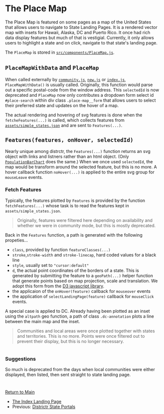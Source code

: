 # The Place Map

The Place Map is featured on some pages as a map of the United States
that allows users to navigate to State Landing Pages. It is a rendered
vector map with insets for Hawaii, Alaska, DC and Puerto Rico. It once
had rich data display features but much of that is vestigial. Currently,
it only allows users to highlight a state and on click, navigate to that
state's landing page. 

The `PlaceMap` is stored in [`src/components/PlaceMap.js`].

## `PlaceMapWithData` and `PlaceMap` 

When called externally by [`community.js`], [`new.js`] or [`index.js`],
`PlaceMapWithData()` is usually called. Originally, this function would
parse out a specific postal-code from the window address. This
`selectedId` is now deprecated and `PlaceMap` now only contributes a
dropdown form select id `#place-search` within div class
`.place-map__form` that allows users to select their preferred state and
updates on the hover of a map. 

The actual rendering and hovering of svg features is done when the
`fetcheFeatures(...)` is called, which collects features from
[`assets/simple_states.json`]  and are sent to `Features(...)`.

## `Features(features, onHover, selectedId)`

Nearly unique among distrctr, the `Features(...)` function returns an
svg object with links and listners rather than an html object.
(Only [`PopulationBarChart`] does the same.) When we once used
`selectedId`, the map would be transform around the selected feature,
but this is no more. A hover callback function `noHover(...)` is applied
to the entire svg group for `mouseLeave` events. 

### Fetch Features

Typically, the features plotted by `Features` is provided by the
function `fetchFeatures(...)` whose task is to read the features kept in
`assets/simple_states.json`.

> Originally, features were filtered here depending on availability and
whether we were in community mode, but this is mostly deprecated. 

Back in the `Features` function, a path is generated with the following
propeties...
- `class`, provided by function `featureClasses(...)`
- `stroke`,`stroke-width` and `stroke-linecap`, hard coded values for a
black line
- `style`, usually set to `"cursor:default"`
- `d`, the actual point coordinates of the borders of a state. This is
generated by submitting the feature to a `geoPath(...)` helper function
that generate points based on map projection, scale and translation. We
adopt this form from the [D3 javascript library].
- the applicaion of the `onHover(feature)` callback for `mouseover`
events
- the application of `selectLandingPage(feature)` callback for
`mouseClick` events.

A special case is applied to DC. Already having been plotted as an inset
using the `altpath` geo function, a path of class `.dc-annotation` plots
a line between the main map and the inset. 

> Communities and local areas were once plotted together with states and
territories. This is no more. Points were once filtered out to prevent
their display, but this is no longer necessary.

# #

### Suggestions 

So much is deprecated from the days when local communities were either
displayed, then listed, then sent straight to state landing page. 

# # 

[Return to Main](../README.md)
- [The Index Landing Page](../07portals/index.md)
- Previous: [Districtr State Portals](../07portals/districtrstateportals.md)

[`community.js`]: ../05landmarks/coi.md
[`new.js`]: ../02editormap/initialization.md
[`index.js`]: ../02editormap/editor.md

[`assets/simple_states.json`]: ../../assets/simple_states.json
[`src/components/PlaceMap.js`]: ../../src/components/PlaceMap.js

[`PopulationBarChart`]: ../06charts/populationbarchart.md
[D3 javascript library]: http://d3js.org